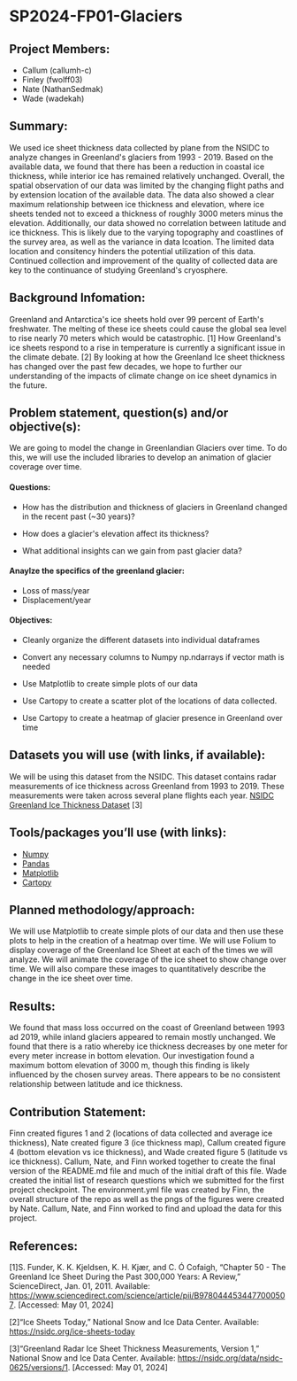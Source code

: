 # SP2024-FP01-Glaciers
## Project Members: 
- Callum (callumh-c)
- Finley (fwolff03)
- Nate (NathanSedmak)
- Wade (wadekah)
## Summary: 
We used ice sheet thickness data collected by plane from the NSIDC to analyze changes in Greenland's glaciers from 1993 - 2019. Based on the available data, we found that there has been a reduction in coastal ice thickness, while interior ice has remained relatively unchanged. Overall, the spatial observation of our data was limited by the changing flight paths and by extension location of the available data. The data also showed a clear maximum relationship between ice thickness and elevation, where ice sheets tended not to exceed a thickness of roughly 3000 meters minus the elevation. Additionally, our data showed no correlation between latitude and ice thickness. This is likely due to the varying topography and coastlines of the survey area, as well as the variance in data lcoation. The limited data location and consitency hinders the potential utilization of this data. Continued collection and improvement of the quality of collected data are key to the continuance of studying Greenland's cryosphere.

## Background Infomation:
Greenland and Antarctica's ice sheets hold over 99 percent of Earth's freshwater. ⁤⁤The melting of these ice sheets could cause the global sea level to rise nearly 70 meters which would be catastrophic. ⁤⁤[1] How Greenland's ice sheets respond to a rise in temperature is currently a significant issue in the climate debate. ⁤⁤[2] By looking at how the Greenland Ice sheet thickness has changed over the past few decades, we hope to further our understanding of the impacts of climate change on ice sheet dynamics in the future. ⁤
## Problem statement, question(s) and/or objective(s):

We are going to model the change in Greenlandian Glaciers over time. To do this, we will use the included libraries to develop an animation of glacier coverage over time.

#### Questions:

- How has the distribution and thickness of glaciers in Greenland changed in the recent past (~30 years)?

- How does a glacier's elevation affect its thickness?

- What additional insights can we gain from past glacier data?

#### Anaylze the specifics of the greenland glacier:

- Loss of mass/year
- Displacement/year

#### Objectives:

- Cleanly organize the different datasets into individual dataframes

- Convert any necessary columns to Numpy np.ndarrays if vector math is needed

- Use Matplotlib to create simple plots of our data

- Use Cartopy to create a scatter plot of the locations of data collected.

- Use Cartopy to create a heatmap of glacier presence in Greenland over time

## Datasets you will use (with links, if available):

We will be using this dataset from the NSIDC. This dataset contains radar measurements of ice thickness across Greenland from 1993 to 2019. These measurements were taken across several plane flights each year. 
[NSIDC Greenland Ice Thickness Dataset](https://nsidc.org/data/nsidc-0625/versions/1) [3]


## Tools/packages you’ll use (with links):
- [Numpy](https://numpy.org/)
- [Pandas](https://pandas.pydata.org/)
- [Matplotlib](https://matplotlib.org/)
- [Cartopy](https://pypi.org/project/Cartopy/)

## Planned methodology/approach:
We will use Matplotlib to create simple plots of our data and then use these plots to help in the creation of a heatmap over time. We will use Folium to display coverage of the Greenland Ice Sheet at each of the times we will analyze. We will animate the coverage of the ice sheet to show change over time. We will also compare these images to quantitatively describe the change in the ice sheet over time. 

## Results:
We found that mass loss occurred on the coast of Greenland between 1993 ad 2019, while inland glaciers appeared to remain mostly unchanged. We found that there is a ratio whereby ice thickness decreases by one meter for every meter increase in bottom elevation. Our investigation found a maximum bottom elevation of 3000 m, though this finding is likely influenced by the chosen survey areas. There appears to be no consistent relationship between latitude and ice thickness. 

## Contribution Statement:
Finn created figures 1 and 2 (locations of data collected and average ice thickness), Nate created figure 3 (ice thickness map), Callum created figure 4 (bottom elevation vs ice thickness), and Wade created figure 5 (latitude vs ice thickness). Callum, Nate, and Finn worked together to create the final version of the README.md file and much of the initial draft of this file. Wade created the initial list of research questions which we submitted for the first project checkpoint. The environment.yml file was created by Finn, the overall structure of the repo as well as the pngs of the figures were created by Nate. Callum, Nate, and Finn worked to find and upload the data for this project. 

## References:
[1]S. Funder, K. K. Kjeldsen, K. H. Kjær, and C. Ó Cofaigh, “Chapter 50 - The Greenland Ice Sheet During the Past 300,000 Years: A Review,” ScienceDirect, Jan. 01, 2011. Available: https://www.sciencedirect.com/science/article/pii/B9780444534477000507. [Accessed: May 01, 2024]

[2]“Ice Sheets Today,” National Snow and Ice Data Center. Available: https://nsidc.org/ice-sheets-today

[3]“Greenland Radar Ice Sheet Thickness Measurements, Version 1,” National Snow and Ice Data Center. Available: https://nsidc.org/data/nsidc-0625/versions/1. [Accessed: May 01, 2024]
